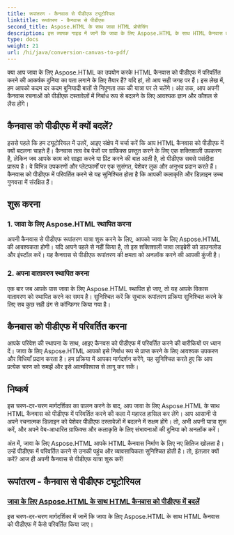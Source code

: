 ```yaml
---
title: रूपांतरण - कैनवास से पीडीएफ ट्यूटोरियल
linktitle: रूपांतरण - कैनवास से पीडीएफ
second_title: Aspose.HTML के साथ जावा HTML प्रोसेसिंग
description: इस व्यापक गाइड में जानें कि जावा के लिए Aspose.HTML के साथ HTML कैनवास को पीडीएफ में कैसे परिवर्तित किया जाए। डिजिटल परिवर्तन की कला में महारत हासिल करें!
type: docs
weight: 21
url: /hi/java/conversion-canvas-to-pdf/
---
```


क्या आप जावा के लिए Aspose.HTML का उपयोग करके HTML कैनवास को पीडीएफ में परिवर्तित करने की आकर्षक दुनिया का पता लगाने के लिए तैयार हैं? यदि हां, तो आप सही जगह पर हैं। इस लेख में, हम आपको कदम दर कदम बुनियादी बातों से निपुणता तक की यात्रा पर ले चलेंगे। अंत तक, आप अपनी कैनवास रचनाओं को पीडीएफ दस्तावेज़ों में निर्बाध रूप से बदलने के लिए आवश्यक ज्ञान और कौशल से लैस होंगे।

## कैनवास को पीडीएफ में क्यों बदलें?

इससे पहले कि हम ट्यूटोरियल में उतरें, आइए संक्षेप में चर्चा करें कि आप HTML कैनवास को पीडीएफ में क्यों बदलना चाहते हैं। कैनवास तत्व वेब पेजों पर ग्राफिक्स प्रस्तुत करने के लिए एक शक्तिशाली उपकरण है, लेकिन जब आपके काम को साझा करने या प्रिंट करने की बात आती है, तो पीडीएफ सबसे पसंदीदा प्रारूप है। वे विभिन्न उपकरणों और प्लेटफार्मों पर एक सुसंगत, पेशेवर लुक और अनुभव प्रदान करते हैं। कैनवास को पीडीएफ में परिवर्तित करने से यह सुनिश्चित होता है कि आपकी कलाकृति और डिज़ाइन उच्च गुणवत्ता में संरक्षित हैं।

## शुरू करना

### 1. जावा के लिए Aspose.HTML स्थापित करना

अपनी कैनवास से पीडीएफ रूपांतरण यात्रा शुरू करने के लिए, आपको जावा के लिए Aspose.HTML की आवश्यकता होगी। यदि आपने पहले से नहीं किया है, तो इस शक्तिशाली जावा लाइब्रेरी को डाउनलोड और इंस्टॉल करें। यह कैनवास से पीडीएफ रूपांतरण की क्षमता को अनलॉक करने की आपकी कुंजी है।

### 2. अपना वातावरण स्थापित करना

एक बार जब आपके पास जावा के लिए Aspose.HTML स्थापित हो जाए, तो यह आपके विकास वातावरण को स्थापित करने का समय है। सुनिश्चित करें कि सुचारू रूपांतरण प्रक्रिया सुनिश्चित करने के लिए सब कुछ सही ढंग से कॉन्फ़िगर किया गया है।

## कैनवास को पीडीएफ में परिवर्तित करना

आपके परिवेश की स्थापना के साथ, आइए कैनवस को पीडीएफ में परिवर्तित करने की बारीकियों पर ध्यान दें। जावा के लिए Aspose.HTML आपको इसे निर्बाध रूप से प्राप्त करने के लिए आवश्यक उपकरण और विधियाँ प्रदान करता है। हम प्रक्रिया में आपका मार्गदर्शन करेंगे, यह सुनिश्चित करते हुए कि आप प्रत्येक चरण को समझें और इसे आत्मविश्वास से लागू कर सकें।

## निष्कर्ष

इस चरण-दर-चरण मार्गदर्शिका का पालन करने के बाद, आप जावा के लिए Aspose.HTML के साथ HTML कैनवास को पीडीएफ में परिवर्तित करने की कला में महारत हासिल कर लेंगे। आप आसानी से अपने रचनात्मक डिज़ाइन को पेशेवर पीडीएफ दस्तावेज़ों में बदलने में सक्षम होंगे। तो, अभी अपनी यात्रा शुरू करें, और अपने वेब-आधारित ग्राफिक्स और कलाकृति के लिए संभावनाओं की दुनिया को अनलॉक करें।

अंत में, जावा के लिए Aspose.HTML आपके HTML कैनवास निर्माण के लिए नए क्षितिज खोलता है। उन्हें पीडीएफ में परिवर्तित करने से उनकी पहुंच और व्यावसायिकता सुनिश्चित होती है। तो, इंतज़ार क्यों करें? आज ही अपनी कैनवास से पीडीएफ यात्रा शुरू करें!
## रूपांतरण - कैनवास से पीडीएफ ट्यूटोरियल
### [जावा के लिए Aspose.HTML के साथ HTML कैनवास को पीडीएफ में बदलें](./canvas-to-pdf/)
इस चरण-दर-चरण मार्गदर्शिका में जानें कि जावा के लिए Aspose.HTML के साथ HTML कैनवास को पीडीएफ में कैसे परिवर्तित किया जाए।